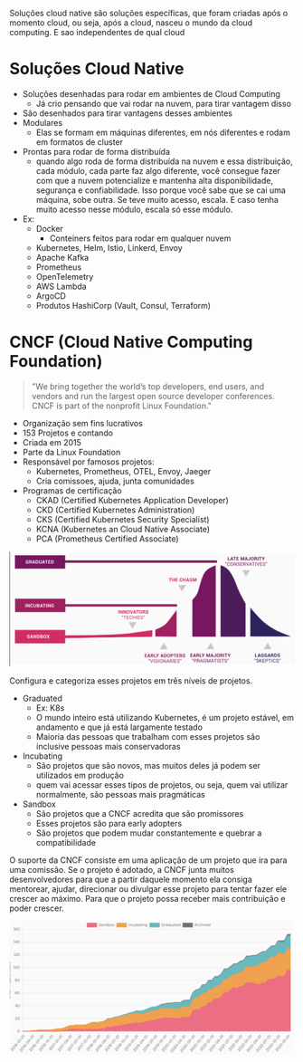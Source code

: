 Soluções cloud native são soluções específicas, que foram criadas após o momento cloud, ou seja, após a cloud, nasceu o mundo da cloud computing.
E sao independentes de qual cloud

# Soluções Cloud Native

- Soluções desenhadas para rodar em ambientes de Cloud Computing
    - Já crio pensando que vai rodar na nuvem, para tirar vantagem disso
- São desenhados para tirar vantagens desses ambientes
- Modulares
    - Elas se formam em máquinas diferentes, em nós diferentes e rodam em formatos de cluster
- Prontas para rodar de forma distribuída
    - quando algo roda de forma distribuída na nuvem e essa distribuição, cada módulo, cada parte faz algo diferente, você consegue fazer com que a nuvem potencialize e mantenha alta disponibilidade, segurança e confiabilidade. Isso porque você sabe que se cai uma máquina, sobe outra. Se teve muito acesso, escala. E caso tenha muito acesso nesse módulo, escala só esse módulo.
- Ex:
    - Docker
        - Conteiners feitos para rodar em qualquer nuvem
    - Kubernetes, Helm, Istio, Linkerd, Envoy
    - Apache Kafka
    - Prometheus
    - OpenTelemetry
    - AWS Lambda
    - ArgoCD
    - Produtos HashiCorp (Vault, Consul, Terraform)



# CNCF (Cloud Native Computing Foundation)

> "We bring together the world’s top developers, end users, and vendors and run the largest open source developer conferences. CNCF is part of the nonprofit Linux Foundation."


- Organização sem fins lucrativos
- 153 Projetos e contando
- Criada em 2015
- Parte da Linux Foundation
- Responsável por famosos projetos:
    - Kubernetes, Prometheus, OTEL, Envoy, Jaeger
    - Cria comissoes, ajuda, junta comunidades
- Programas de certificação
    - CKAD (Certified Kubernetes Application Developer)
    - CKD (Certified Kubernetes Administration)
    - CKS (Certified Kubernetes Security Specialist)
    - KCNA (Kubernetes an Cloud Native Associate)
    - PCA (Prometheus Certified Associate)


![alt text](image-25.png)    

Configura e categoriza esses projetos em três níveis de projetos.

- Graduated
    - Ex: K8s
    - O mundo inteiro está utilizando Kubernetes, é um projeto estável,  em andamento e que já está largamente testado
    - Maioria das pessoas que trabalham com esses projetos são inclusive pessoas mais conservadoras
- Incubating
    - São projetos que são novos, mas muitos deles já podem ser utilizados em produção
    - quem vai acessar esses tipos de projetos, ou seja, quem vai utilizar normalmente, são pessoas mais pragmáticas
- Sandbox
    - São projetos que a CNCF acredita que são promissores
    - Esses projetos são para early adopters
    - São projetos que podem mudar constantemente e quebrar a compatibilidade

O suporte da CNCF consiste em uma aplicação de um projeto que ira para uma comissão. Se o projeto é adotado, a CNCF junta muitos desenvolvedores para que a partir daquele momento ela consiga mentorear, ajudar, direcionar ou divulgar esse projeto para tentar fazer ele crescer ao máximo. Para que o projeto possa receber mais contribuição e poder crescer. 

![alt text](image-26.png)

